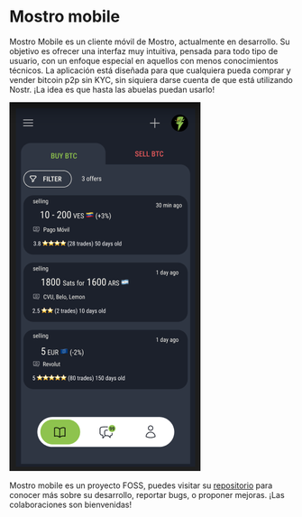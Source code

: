 # Mostro mobile

Mostro Mobile es un cliente móvil de Mostro, actualmente en desarrollo. Su objetivo es ofrecer una interfaz muy intuitiva, pensada para todo tipo de usuario, con un enfoque especial en aquellos con menos conocimientos técnicos. La aplicación está diseñada para que cualquiera pueda comprar y vender bitcoin p2p sin KYC, sin siquiera darse cuenta de que está utilizando Nostr. ¡La idea es que hasta las abuelas puedan usarlo!

![mostro-web](./assets/images/mostro-mobile.png)

Mostro mobile es un proyecto FOSS, puedes visitar su [repositorio](https://github.com/MostroP2P/mobile) para conocer más sobre su desarrollo, reportar bugs, o proponer mejoras. ¡Las colaboraciones son bienvenidas!

